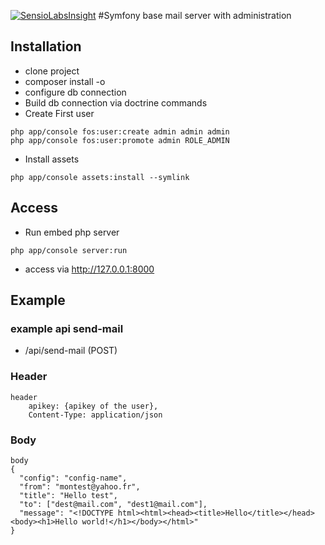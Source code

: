 [![SensioLabsInsight](https://insight.sensiolabs.com/projects/e7dda513-1373-4096-abbd-58f012fabffb/small.png)](https://insight.sensiolabs.com/projects/e7dda513-1373-4096-abbd-58f012fabffb)
#Symfony base mail server with administration

## Installation

* clone project
* composer install -o
* configure db connection
* Build db connection via doctrine commands
* Create First user
```
php app/console fos:user:create admin admin admin
php app/console fos:user:promote admin ROLE_ADMIN
```
* Install assets
```
php app/console assets:install --symlink
```

## Access 
* Run embed php server
```
php app/console server:run
```

* access via http://127.0.0.1:8000

## Example
### example api send-mail

* /api/send-mail (POST)

### Header
```
header  
    apikey: {apikey of the user}, 
    Content-Type: application/json
```
### Body
```
body
{
  "config": "config-name",   
  "from": "montest@yahoo.fr",   
  "title": "Hello test",   
  "to": ["dest@mail.com", "dest1@mail.com"],   
  "message": "<!DOCTYPE html><html><head><title>Hello</title></head><body><h1>Hello world!</h1></body></html>"
}
```
